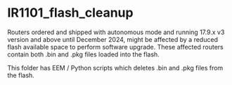 # IR1101_flash_cleanup

Routers ordered and shipped with autonomous mode and running 17.9.x v3 version and above until December 2024, might be affected by a reduced flash available space to perform software upgrade. These affected routers contain both .bin and .pkg files loaded into the flash.

This folder has EEM / Python scripts which deletes .bin and .pkg files from the flash.

